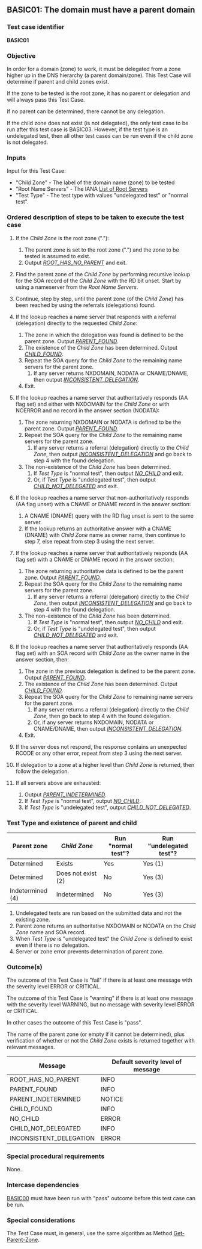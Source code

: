 ## BASIC01: The domain must have a parent domain

### Test case identifier
**BASIC01**

### Objective

In order for a domain (zone) to work, it must be delegated from a 
zone higher up in the DNS hierarchy (a parent domain/zone). 
This Test Case will determine if parent and child zones exist.

If the zone to be tested is the root zone, it has no parent or
delegation and will always pass this Test Case.

If no parent can be determined, there cannot be any delegation.

If the child zone does not exist (is not delegated), the only 
test case to be run after this test case is BASIC03. However, 
if the test type is an undelegated test, then all other test cases 
can be run even if the child zone is not delegated.

### Inputs

Input for this Test Case:
* "Child Zone" - The label of the domain name (zone) to be tested
* "Root Name Servers" - The IANA [List of Root Servers] 
* "Test Type" - The test type with values "undelegated test" or 
  "normal test".

### Ordered description of steps to be taken to execute the test case

1. If the *Child Zone* is the root zone ("."):
   1. The parent zone is set to the root zone (".") and the zone to be 
      tested is assumed to exist. 
   2. Output *[ROOT_HAS_NO_PARENT]* and exit.

2. Find the parent zone of the *Child Zone* by performing recursive 
   lookup for the SOA record of the *Child Zone* with the RD bit unset.
   Start by using a nameserver from the *Root Name Servers*.

3. Continue, step by step, until the parent zone (of the *Child Zone*) has 
   been reached by using the referrals (delegations) found.

4. If the lookup reaches a name server that responds with a referral 
   (delegation) directly to the requested *Child Zone*:
   1. The zone in which the delegation was found is defined to be the 
      parent zone. Output *[PARENT_FOUND]*.
   2. The existence of the *Child Zone* has been determined. Output 
      *[CHILD_FOUND]*.
   3. Repeat the SOA query for the *Child Zone* to the remaining name 
      servers for the parent zone.
      1. If any server returns NXDOMAIN, NODATA or CNAME/DNAME, then
      	 output *[INCONSISTENT_DELEGATION]*. 
   4. Exit.

5. If the lookup reaches a name server that authoritatively responds
   (AA flag set) and either with NXDOMAIN for the *Child Zone* or
   with NOERROR and no record in the answer section (NODATA): 
   1. The zone returning NXDOMAIN or NODATA is defined to be the parent 
      zone. Output *[PARENT_FOUND]*.
   2. Repeat the SOA query for the *Child Zone* to the remaining name 
      servers for the parent zone.
      1. If any server returns a referral (delegation) directly to the *Child
      	 Zone*, then output *[INCONSISTENT_DELEGATION]* and go back to 
         step 4 with the found delegation.
   3. The non-existence of the *Child Zone* has been determined. 
      1. If *Test Type* is "normal test", then output *[NO_CHILD]* 
         and exit.
      2. Or, if *Test Type* is "undelegated test", then output 
         *[CHILD_NOT_DELEGATED]* and exit.

6. If the lookup reaches a name server that non-authoritatively responds
   (AA flag unset) with a CNAME or DNAME record in the answer section:
   1. A CNAME (DNAME) query with the RD flag unset is sent to the same server.
   2. If the lookup returns an authoritative answer with a CNAME (DNAME) with
      *Child Zone* name as owner name, then continue to step 7, else repeat 
      from step 3 using the next server. 

7. If the lookup reaches a name server that authoritatively responds
   (AA flag set) with a CNAME or DNAME record in the answer section:
   1. The zone returning authoritative data is defined to be the parent zone. 
      Output *[PARENT_FOUND]*.
   2. Repeat the SOA query for the *Child Zone* to the remaining name servers 
      for the parent zone.
      1. If any server returns a referral (delegation) directly to the *Child
      	 Zone*, then output *[INCONSISTENT_DELEGATION]* and go back to step 4 
         with the found delegation.
   3. The non-existence of the *Child Zone* has been determined. 
      1. If *Test Type* is "normal test", then output *[NO_CHILD]*
         and exit. 
      2. Or, if *Test Type* is "undelegated test", then output 
         *[CHILD_NOT_DELEGATED]* and exit.

8. If the lookup reaches a name server that authoritatively responds
   (AA flag set) with an SOA record with *Child Zone* as the owner name 
   in the answer section, then:
   1. The zone in the previous delegation is defined to be the parent 
      zone. Output *[PARENT_FOUND]*.
   2. The existence of the *Child Zone* has been determined. Output
      *[CHILD_FOUND]*.
   3. Repeat the SOA query for the *Child Zone* to remaining name servers 
      for the parent zone.
      1. If any server returns a referral (delegation) directly to the *Child
      	 Zone*, then go back to step 4 with the found delegation.
      2. Or, if any server returns NXDOMAIN, NODATA or CNAME/DNAME, then output 
      	 *[INCONSISTENT_DELEGATION]*.
   4. Exit.

9. If the server does not respond, the response contains an unexpected RCODE or
    any other error, repeat from step 3 using the next server. 

10. If delegation to a zone at a higher level than *Child Zone* is returned, 
    then follow the delegation.

11. If all servers above are exhausted: 
    1. Output *[PARENT_INDETERMINED]*.
    1. If *Test Type* is "normal test", output *[NO_CHILD]*.
    2. If *Test Type* is "undelegated test", output *[CHILD_NOT_DELEGATED]*.

### Test Type and existence of parent and child 

Parent zone     |*Child Zone*      |Run "normal test"?|Run "undelegated test"?
----------------|------------------|------------------|--------------------
Determined      |Exists            |Yes               |Yes (1)
Determined      |Does not exist (2)|No                |Yes (3)
Indetermined (4)|Indetermined      |No                |Yes (3)

1. Undelegated tests are run based on the submitted data and not
   the existing zone.
2. Parent zone returns an authoritative NXDOMAIN or NODATA on the 
   *Child Zone* name and SOA record.
3. When *Test Type* is "undelegated test" the *Child Zone* is
   defined to exist even if there is no delegation.
4. Server or zone error prevents determination of parent zone.

### Outcome(s)

The outcome of this Test Case is "fail" if there is at least one message 
with the severity level ERROR or CRITICAL.

The outcome of this Test Case is "warning" if there is at least one 
message with the severity level WARNING, but no message with severity level 
ERROR or CRITICAL.

In other cases the outcome of this Test Case is "pass".

The name of the parent zone (or empty if it cannot be determined), plus
verification of whether or not the *Child Zone* exists is returned together 
with relevant messages.

Message                        |Default severity level of message
-------------------------------|----------------------------------------------
ROOT_HAS_NO_PARENT             |INFO
PARENT_FOUND                   |INFO
PARENT_INDETERMINED            |NOTICE
CHILD_FOUND                    |INFO
NO_CHILD                       |ERROR
CHILD_NOT_DELEGATED            |INFO
INCONSISTENT_DELEGATION        |ERROR

### Special procedural requirements

None.

### Intercase dependencies

[BASIC00] must have been run with "pass" outcome before this test case
can be run.

### Special considerations

The Test Case must, in general, use the same algorithm as Method
[Get-Parent-Zone].


[List of Root Servers]: https://www.iana.org/domains/root/servers

[BASIC00]: basic00.md

[BASIC03]: basic03.md

[ROOT_HAS_NO_PARENT]: #outcomes

[PARENT_FOUND]: #outcomes

[PARENT_INDETERMINED]: #outcomes

[UNDEL_AND_PARENT_INDETERMINED]: #outcomes

[CHILD_FOUND]: #outcomes

[NO_CHILD]: #outcomes

[CHILD_NOT_DELEGATED]: #outcomes

[INCONSISTENT_DELEGATION]: #outcomes

[Get-Parent-Zone]: ../Methods.md#method-get-parent-zone

